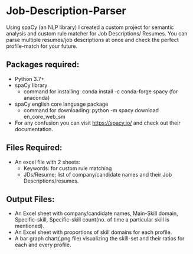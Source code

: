 # Job-Description-Parser
Using spaCy (an NLP library) I created a custom project for semantic analysis and custom rule matcher for Job Descriptions/ Resumes.
You can parse multiple resumes/job descriptions at once and check the perfect profile-match for your future.

## Packages required:
* Python 3.7+
* spaCy library
    * command for installing: conda install -c conda-forge spacy
    (for anaconda)
* spaCy english core language package 
    * command for downloading: python -m spacy download en_core_web_sm
* For any confusion you can visit https://spacy.io/ and check out their documentation.

## Files Required:
* An excel file with 2 sheets:
  * Keywords: for custom rule matching
  * JDs/Resume: list of company/candidate names and their Job Descriptions/resumes.

## Output Files:
* An Excel sheet with company/candidate names, Main-Skill domain, Specific-skill, Specific-skill count(no. of time a particular skill is mentioned).
* An Excel sheet with proportions of skill domains for each profile.
* A bar graph chart(.png file) visualizing the skill-set and their ratios for each and every profile.
